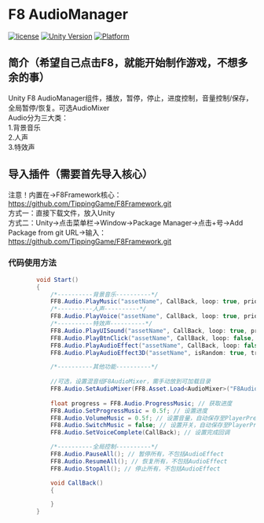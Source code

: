 # F8 AudioManager

[![license](http://img.shields.io/badge/license-MIT-green.svg)](https://opensource.org/licenses/MIT) 
[![Unity Version](https://img.shields.io/badge/unity-2021.3.15f1-blue)](https://unity.com) 
[![Platform](https://img.shields.io/badge/platform-Win%20%7C%20Android%20%7C%20iOS%20%7C%20Mac%20%7C%20Linux%20%7C%20WebGL-orange)]() 

## 简介（希望自己点击F8，就能开始制作游戏，不想多余的事）
Unity F8 AudioManager组件，播放，暂停，停止，进度控制，音量控制/保存，全局暂停/恢复。可选AudioMixer  
Audio分为三大类：  
1.背景音乐  
2.人声  
3.特效声  

## 导入插件（需要首先导入核心）
注意！内置在->F8Framework核心：https://github.com/TippingGame/F8Framework.git  
方式一：直接下载文件，放入Unity  
方式二：Unity->点击菜单栏->Window->Package Manager->点击+号->Add Package from git URL->输入：https://github.com/TippingGame/F8Framework.git  

### 代码使用方法
```C#
        void Start()
        {
            /*----------背景音乐----------*/
            FF8.Audio.PlayMusic("assetName", CallBack, loop: true, priority: 1); // 背景音乐
            /*----------人声----------*/
            FF8.Audio.PlayVoice("assetName", CallBack, loop: true, priority: 1); // 角色语音
            /*----------特效声----------*/
            FF8.Audio.PlayUISound("assetName", CallBack, loop: true, priority: 1); // ui音效
            FF8.Audio.PlayBtnClick("assetName", CallBack, loop: false, priority: 2); // 按钮音效
            FF8.Audio.PlayAudioEffect("assetName", CallBack, loop: false, priority: 2); // 音效特效
            FF8.Audio.PlayAudioEffect3D("assetName", isRandom: true, transform.position, volume: 1f, CallBack); // 3D音效

            /*----------其他功能----------*/
            
            //可选，设置混音组F8AudioMixer，需手动放到可加载目录
            FF8.Audio.SetAudioMixer(FF8.Asset.Load<AudioMixer>("F8AudioMixer"));
            
            float progress = FF8.Audio.ProgressMusic; // 获取进度
            FF8.Audio.SetProgressMusic = 0.5f; // 设置进度
            FF8.Audio.VolumeMusic = 0.5f; // 设置音量，自动保存至PlayerPrefs
            FF8.Audio.SwitchMusic = false; // 设置开关，自动保存至PlayerPrefs
            FF8.Audio.SetVoiceComplete(CallBack); // 设置完成回调

            /*----------全局控制----------*/
            FF8.Audio.PauseAll(); // 暂停所有，不包括AudioEffect
            FF8.Audio.ResumeAll(); // 恢复所有，不包括AudioEffect
            FF8.Audio.StopAll(); // 停止所有，不包括AudioEffect

            void CallBack()
            {

            }
        }
```



